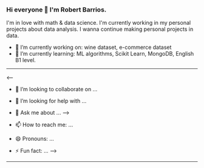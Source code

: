 ### Hi everyone 👋 I'm Robert Barrios. 

I'm in love with math & data science. I'm currently working in my personal projects about data analysis.
I wanna continue making personal projects in data.



- 🔭 I’m currently working on: wine dataset, e-commerce dataset
- 🌱 I’m currently learning: ML algorithms, Scikit Learn, MongoDB, English B1 level.
---
<--
- 👯 I’m looking to collaborate on ...
- 🤔 I’m looking for help with ...
- 💬 Ask me about ...
-->

- 📫 How to reach me: ...
- 😄 Pronouns: ...
- ⚡ Fun fact: ...
-->
---
